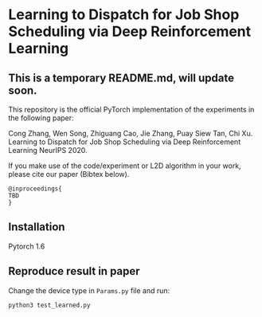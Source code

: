 # Learning to Dispatch for Job Shop Scheduling via Deep Reinforcement Learning

## This is a temporary README.md, will update soon.

This repository is the official PyTorch implementation of the experiments in the following paper: 

Cong Zhang, Wen Song, Zhiguang Cao, Jie Zhang, Puay Siew Tan, Chi Xu. Learning to Dispatch for Job Shop Scheduling via Deep Reinforcement Learning NeurIPS 2020.  


If you make use of the code/experiment or L2D algorithm in your work, please cite our paper (Bibtex below).
```
@inproceedings{
TBD
}
```

## Installation
Pytorch 1.6

## Reproduce result in paper
Change the device type in ```Params.py``` file and run:
```
python3 test_learned.py
```
